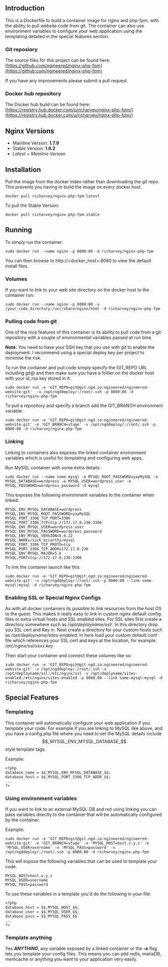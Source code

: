 ## Introduction
This is a Dockerfile to build a container image for nginx and php-fpm, with the ability to pull website code from git. The container can also use environment variables to configure your web application using the templating detailed in the special features section.
### Git reposiory
The source files for this project can be found here: [https://github.com/ngineered/nginx-php-fpm](https://github.com/ngineered/nginx-php-fpm)

If you have any improvements please submit a pull request.
### Docker hub repository
The Docker hub build can be found here: [https://registry.hub.docker.com/u/richarvey/nginx-php-fpm/](https://registry.hub.docker.com/u/richarvey/nginx-php-fpm/)

## Nginx Versions
- Mainline Version: **1.7.9**
- Stable Version: **1.6.2**
- *Latest = Mainline Version*

## Installation
Pull the image from the docker index rather than downloading the git repo. This prevents you having to build the image on every docker host.

```
docker pull richarvey/nginx-php-fpm:latest
```
To pull the Stable Version:

```
docker pull richarvey/nginx-php-fpm:stable
```
## Running
To simply run the container:

```
sudo docker run --name nginx -p 8080:80 -d richarvey/nginx-php-fpm
```
You can then browse to http://<docker_host>:8080 to view the default install files.
### Volumes
If you want to link to your web site directory on the docker host to the container run:

```
sudo docker run --name nginx -p 8080:80 -v /your_code_directory:/usr/share/nginx/html -d richarvey/nginx-php-fpm
```
### Pulling code from git
One of the nice features of this container is its ability to pull code from a git repository with a couple of environmental variables passed at run time.

**Note:** You need to have your SSH key that you use with git to enable the deployment. I recommend using a special deploy key per project to minimise the risk.

To run the container and pull code simply specify the GIT_REPO URL including *git@* and then make sure you have a folder on the docker host with your id_rsa key stored in it:

```
sudo docker run -e 'GIT_REPO=git@git.ngd.io:ngineered/ngineered-website.git'  -v /opt/ngddeploy/:/root/.ssh -p 8080:80 -d richarvey/nginx-php-fpm
```

To pull a repository and specify a branch add the GIT_BRANCH environment variable:

```
sudo docker run -e 'GIT_REPO=git@git.ngd.io:ngineered/ngineered-website.git' -e 'GIT_BRANCH=stage' -v /opt/ngddeploy/:/root/.ssh -p 8080:80 -d richarvey/nginx-php-fpm
```
### Linking
Linking to containers also exposes the linked container environment variables which is useful for templating and configuring web apps.

Run MySQL container with some extra details:

```
sudo docker run --name some-mysql -e MYSQL_ROOT_PASSWORD=yayMySQL -e MYSQL_DATABASE=wordpress -e MYSQL_USER=wordpress_user -e MYSQL_PASSWORD=wordpress_password -d mysql
```

This exposes the following environment variables to the container when linked:

```
MYSQL_ENV_MYSQL_DATABASE=wordpress
MYSQL_ENV_MYSQL_ROOT_PASSWORD=yayMySQL
MYSQL_PORT_3306_TCP_PORT=3306
MYSQL_PORT_3306_TCP=tcp://172.17.0.236:3306
MYSQL_ENV_MYSQL_USER=wordpress_user
MYSQL_ENV_MYSQL_PASSWORD=wordpress_password
MYSQL_ENV_MYSQL_VERSION=5.6.22
MYSQL_NAME=/sick_mccarthy/mysql
MYSQL_PORT_3306_TCP_PROTO=tcp
MYSQL_PORT_3306_TCP_ADDR=172.17.0.236
MYSQL_ENV_MYSQL_MAJOR=5.6
MYSQL_PORT=tcp://172.17.0.236:3306

```

To link the container launch like this:

```
sudo docker run -e 'GIT_REPO=git@git.ngd.io:ngineered/ngineered-website.git' -v /opt/ngddeploy/:/root/.ssh -p 8080:80 --link some-mysql:mysql -d richarvey/nginx-php-fpm
```
### Enabling SSL or Special Nginx Configs
As with all docker containers its possible to link resources from the host OS to the guest. This makes it really easy to link in custom nginx default config files or extra virtual hosts and SSL enabled sites. For SSL sites first create a directory somewhere such as */opt/deployname/ssl/*. In this directory drop you SSL cert and Key in. Next create a directory for your custom hosts such as  */opt/deployname/sites-enabled*. In here load your custom default.conf file which references your SSL cert and keys at the location, for example:  */etc/nginx/ssl/xxxx.key* 

Then start your container and connect these volumes like so:

```
sudo docker run -e 'GIT_REPO=git@git.ngd.io:ngineered/ngineered-website.git' -v /opt/ngddeploy/:/root/.ssh -v /opt/deployname/ssl:/etc/nginx/ssl -v /opt/deplyname/sites-enabled:/etc/nginx/sites-enabled -p 8080:80 --link some-mysql:mysql -d richarvey/nginx-php-fpm
```

## Special Features

### Templating
This container will automatically configure your web application if you template your code. For example if you are linking to MySQL like above, and you have a config.php file where you need to set the MySQL details include $$_MYSQL_ENV_MYSQL_DATABASE_$$ style template tags. 

Example:

```
<?php
database_name = $$_MYSQL_ENV_MYSQL_DATABASE_$$;
database_host = $$_MYSQL_PORT_3306_TCP_ADDR_$$;
...
?>
```

### Using environment variables
If you want to link to an external MySQL DB and not using linking you can pass variables directly to the container that will be automatically configured by the container.

Example:

```
sudo docker run -e 'GIT_REPO=git@git.ngd.io:ngineered/ngineered-website.git' -e 'GIT_BRANCH=stage' -e 'MYSQL_HOST=host.x.y.z' -e 'MYSQL_USER=username' -e 'MYSQL_PASS=password' -v /opt/ngddeploy/:/root/.ssh -p 8080:80 -d richarvey/nginx-php-fpm
```

This will expose the following variables that can be used to template your code.

```
MYSQL_HOST=host.x.y.z
MYSQL_USER=username
MYSQL_PASS=password
```
To use these variables in a template you'd do the following in your file:

```
<?php
database_host = $$_MYSQL_HOST_$$;
database_user = $$_MYSQL_USER_$$;
database_pass = $$_MYSQL_PASS_$$
...
?>
```
### Template anything
Yes ***ANYTHING***, any variable exposed by a linked container or the **-e** flag lets you template your config files. This means you can add redis, mariaDB, memcache or anything you want to your application very easily.
